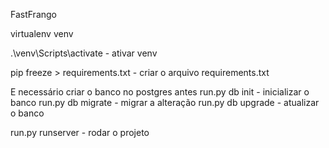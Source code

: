 ﻿FastFrango

virtualenv venv

.\venv\Scripts\activate - ativar venv

pip freeze > requirements.txt - criar o arquivo requirements.txt

E necessário criar o banco no postgres antes
	run.py db init - inicializar o banco
 	run.py db migrate - migrar a alteração
	run.py db upgrade - atualizar o banco

run.py runserver - rodar o projeto
